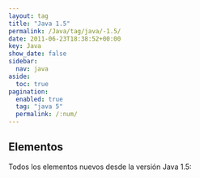 ```yaml
---
layout: tag
title: "Java 1.5"
permalink: /Java/tag/java/-1.5/
date: 2011-06-23T18:38:52+00:00
key: Java
show_date: false
sidebar:
  nav: java
aside:
  toc: true
pagination: 
  enabled: true
  tag: "java 5"
  permalink: /:num/    
---
```


<h2>Elementos</h2>
Todos los elementos nuevos desde la versión Java 1.5: